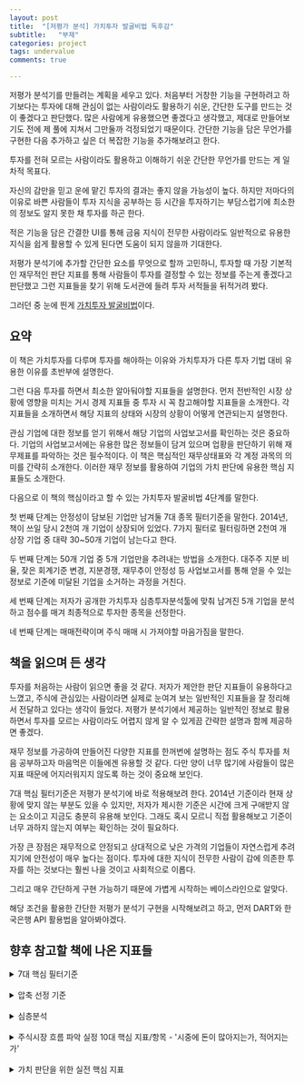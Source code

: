 ```yaml
---
layout: post
title:  "[저평가 분석] 가치투자 발굴비법 독후감"
subtitle:   "부제"
categories: project
tags: undervalue
comments: true

---
```


저평가 분석기를 만들려는 계획을 세우고 있다. 처음부터 거창한 기능을 구현하려고 하기보다는 투자에 대해 관심이 없는 사람이라도 활용하기 쉬운, 간단한 도구를 만드는 것이 좋겠다고 판단했다. 많은 사람에게 유용했으면 좋겠다고 생각했고, 제대로 만들어보기도 전에 제 풀에 지쳐서 그만둘까 걱정되었기 때문이다. 간단한 기능을 담은 무언가를 구현한 다음 추가하고 싶은 더 복잡한 기능을 추가해보려고 한다.

투자를 전혀 모르는 사람이라도 활용하고 이해하기 쉬운 간단한 무언가를 만드는 게 일차적 목표다.

자신의 감만을 믿고 운에 맡긴 투자의 결과는 좋지 않을 가능성이 높다. 하지만 저마다의 이유로 바쁜 사람들이 투자 지식을 공부하는 등 시간을 투자하기는 부담스럽기에 최소한의 정보도 알지 못한 채 투자를 하곤 한다.

적은 기능을 담은 간결한 UI를 통해 금융 지식이 전무한 사람이라도 일반적으로 유용한 지식을 쉽게 활용할 수 있게 된다면 도움이 되지 않을까 기대한다.

저평가 분석기에 추가할 간단한 요소를 무엇으로 할까 고민하니, 투자할 때 가장 기본적인 재무적인 판단 지표를 통해 사람들이 투자를 결정할 수 있는 정보를 주는게 좋겠다고 판단했고 그런 지표들을 찾기 위해 도서관에 들려 투자 서적들을 뒤적거려 봤다.

그러던 중 눈에 띈게 [가치투자 발굴비법](https://www.yes24.com/Product/Goods/13902966)이다.

## 요약

이 책은 가치투자를 다루며 투자를 해야하는 이유와 가치투자가 다른 투자 기법 대비 유용한 이유를 초반부에 설명한다.

그런 다음 투자를 하면서 최소한 알아둬야할 지표들을 설명한다. 먼저 전반적인 시장 상황에 영향을 미치는 거시 경제 지표들 중 투자 시 꼭 참고해야할 지표들을 소개한다. 각 지표들을 소개하면서 해당 지표의 상태와 시장의 상황이 어떻게 연관되는지 설명한다.

관심 기업에 대한 정보를 얻기 위해서 해당 기업의 사업보고서를 확인하는 것은 중요하다. 기업의 사업보고서에는 유용한 많은 정보들이 담겨 있으며 업황을 판단하기 위해 재무제표를 파악하는 것은 필수적이다. 이 책은 핵심적인 재무상태표와 각 계정 과목의 의미를 간략히 소개한다. 이러한 재무 정보를 활용하여 기업의 가치 판단에 유용한 핵심 지표들도 소개한다.

다음으로 이 책의 핵심이라고 할 수 있는 가치투자 발굴비법 4단계를 말한다.

첫 번째 단계는 안정성이 담보된 기업만 남겨둘 7대 종목 필터기준을 말한다. 2014년, 책이 쓰일 당시 2천여 개 기업이 상장되어 있었다. 7가지 필터로 필터링하면 2천여 개 상장 기업 중 대략 30~50개 기업이 남는다고 한다.

두 번째 단계는 50개 기업 중 5개 기업만을 추려내는 방법을 소개한다. 대주주 지분 비율, 잦은 회계기준 변경, 지분경쟁, 재무추이 안정성 등 사업보고서를 통해 얻을 수 있는 정보로 기준에 미달된 기업을 소거하는 과정을 거친다.

세 번째 단계는 저자가 공개한 가치투자 심층투자분석툴에 맞춰 남겨진 5개 기업을 분석하고 점수를 매겨 최종적으로 투자한 종목을 선정한다.

네 번째 단계는 매매전략이며 주식 매매 시 가져야할 마음가짐을 말한다.

## 책을 읽으며 든 생각

투자를 처음하는 사람이 읽으면 좋을 것 같다. 저자가 제안한 판단 지표들이 유용하다고 느꼈고, 주식에 관심있는 사람이라면 실제로 눈여겨 보는 일반적인 지표들을 잘 정리해서 전달하고 있다는 생각이 들었다. 저평가 분석기에서 제공하는 일반적인 정보로 활용하면서 투자를 모르는 사람이라도 어렵지 않게 알 수 있게끔 간략한 설명과 함께 제공하면 좋겠다.

재무 정보를 가공하여 만들어진 다양한 지표를 한꺼번에 설명하는 점도 주식 투자를 처음 공부하고자 마음먹은 이들에겐 유용할 것 같다. 다만 양이 너무 많기에 사람들이 많은 지표 때문에 어지러워지지 않도록 하는 것이 중요해 보인다.

7대 핵심 필터기준은 저평가 분석기에 바로 적용해보려 한다. 2014년 기준이라 현재 상황에 맞지 않는 부분도 있을 수 있지만, 저자가 제시한 기준은 시간에 크게 구애받지 않는 요소이고 지금도 충분히 유용해 보인다. 그래도 혹시 모르니 직접 활용해보고 기준이 너무 과하지 않는지 여부는 확인하는 것이 필요하다.

가장 큰 장점은 재무적으로 안정되고 상대적으로 낮은 가격의 기업들이 자연스럽게 추려지기에 안전성이 매우 높다는 점이다. 투자에 대한 지식이 전무한 사람이 감에 의존한 투자를 하는 것보다는 훨씬 나을 것이고 사회적으로 이롭다.

그리고 매우 간단하게 구현 가능하기 때문에 가볍게 시작하는 베이스라인으로 알맞다.

해당 조건을 활용한 간단한 저평가 분석기 구현을 시작해보려고 하고, 먼저 DART와 한국은행 API 활용법을 알아봐야겠다.

## 향후 참고할 책에 나온 지표들

<details>
<summary>7대 핵심 필터기준</summary>
<div markdown="1">

1. PBR <= 1
2. PSR <= 0.8 or PSR <= 0.9
3. PER <= 5
4. 유보율 >= 500%
5. 부채비율 <= 100%
6. ROE >= 10 or ROE >= 5
7. 매출액 >= 400억

검색되는 종목수가 너무 많거나 적으면?

PER, PSR, ROE의 조건값을 완화 또는 강화하여 종목수를 조정한다.

</div>
</details>
<br>

<details>
<summary>압축 선정 기준</summary>
<div markdown="1">

1. **마이너스 항목 체크**
    - 대주주 지분 20% 미만
    - 매출의 대부분을 단일 첨단제품에 의존
    - 최근 3년 안에 대규모의(또는 빈번한) 유상증자, 전환사채(CB), 신주인수권부사채(BW) 발행
    - 잦은 회계기준 변경
    - 최근 2년 이내에 대규모 투자 실시

2. **플러스 항목 체크**
    - 지분경쟁(경영권 다툼)
    - 내부자매수
    - 자산가치 급등
    - 배당우수

        최근 4년간 꾸준히 배당을 했는지, 시가배당률이 얼마인지
    - 재무추이 안정성
    - 독점(시장점유율)
    - 반복구매상품
    - 자사주 매입
    - 경영자 평판 / 오너복귀

</div>
</details>
<br>

<details>
<summary>심층분석</summary>
<div markdown="1">

- 회사의 개요
    
    본사주소, 자본금 변동 상황, 배당금, 자사주의 지속 매수 여부를 확인하라
- 사업의 내용

    시장점유율, 경쟁업체, '신규사업 등의 내용 및 전망', 캐시카우, 주요 제품가격과 원재료 가격 추이, 설비투자 규모에 주목하라
- 재무에 관한 사항, 재무제표 등, 부속명세서
- 감사인의 감사의견 등
    
    감사의견 변경여부를 확인하라
- 이사의 경영진단 및 분석의견

    객관성이 떨어진다는 사실을 기억하라, 신규사업 부분을 확인하라
- 이사회 등 회사의 기관 및 계열회사에 관한 사항

    계열회사의 중요성이 커진 점, 투자 내역과 최근 순이익의 크기, 향후 자회사의 '상장' 여부를 확인하라
- 주주에 관한 사항

    최대주주와 지분율, 최대주주와 경영진의 관계, 내부자의 주식거래 증감을 확인하라
- 임원 및 직원 등에 관한 사항

    최고 경영자 및 주요 경영진의 평판, 스탁옵션을 확인할 것
- 이해관계자의 거래내용

    이해관계자와의 거래가 많으면 투자 대상에서 제외하라
- 그 밖의 투자자 보호를 위하여 필요한 사항

    소송사건과 채무보증이 가장 중요

</div>
</details>
<br>

<details>
<summary>주식시장 흐름 파악 실정 10대 핵심 지표/항목 - '시중에 돈이 많아지는가, 적어지는가'</summary>
<div markdown="1">

1. 경기선행지수

- 경기선행지수([한국은행 경제통계시스템](https://ecos.bok.or.kr/#/))
    - 기업경기실사지수
    - 건축허가면적
    - 국제 원자재 가격
    - 은행 유동성

- 발틱운임지수([한국해양수산개발원](https://www.kmi.re.kr))
- 경기동행지수([한국은행 경제통계시스템](https://ecos.bok.or.kr/#/))

    비농업취업자수, 제조업 가동률, 도소매 판매액지수, 산업생산지수

- 경기후행지수([한국은행 경제통계시스템](https://ecos.bok.or.kr/#/))

    상용근로자수(정규직 지원), 도시가계 소비지출, 소비재 수입

2. 국제수지([한국은행 경제통계시스템](https://ecos.bok.or.kr/#/))

3. 환율([한국은행 경제통계시스템](https://ecos.bok.or.kr/#/))

4. 금리([한국은행 경제통계시스템](https://ecos.bok.or.kr/#/))

5. 물가([한국은행 경제통계시스템](https://ecos.bok.or.kr/#/))

    소비자물가지수(CPI), 생산자물가지수(PPI)

6. 원자재([한국은행 경제통계시스템](https://ecos.bok.or.kr/#/))

    석유, 금, 구리

7. 부동산([한국은행 경제통계시스템](https://ecos.bok.or.kr/#/))

    총부채상환비율(DTI), 주택담보대출비율(LTV), 주택보급률, 가계부채

8. 미국

    다우, 나스닥, 연준(FED)과 공개시장위원회(FOMC), 고용관련 지표, 생산활동지표, 물가지수, 주택관련 지표

9. 북한

    대북 리스크에 따른 급락은 기회

10. 중국

    상해종합지수, 양회, 경제성장률

</div>
</details>
<br>

<details>
<summary>가치 판단을 위한 실전 핵심 지표</summary>
<div markdown="1">

- 주당순이익(EPS): 당기순이익/발행주식총수
- 주가수익비율(PER): 주가/주당순이익
- 주당순자산(BPS): 자본총계/발행주식총수
- 주가순자산비율(PBR): 주가/BPS
- 주당매출액(SPS): 매출액/발행주식총수
- 주가매출비율(PSR): 주가/주당매출액
- 주당배당금: 총배당금/발행주식총수
- 배당수익률: 1주당배당액/주가
- EBIT: 순이익 + 법인세 + 이자비용
- EV: 시가총액 + 총부채 - 현금 및 현금성자산
- EBITDA: 세금 내기 전 순이익 + 이자비용 + 감가상각비
- EV/EBITDA
- EBITDAPS: EBITDA/발행주식총수
- 주당순현금(흐름): 현금흐름/발행주식총수
- 주가현금비율(PCR): 주가/주당현금흐름
- 잉여현금흐름(FCF): 당기순이익 + 감가상각비 - 자본지출액 및 운전자본증감액
- 주가이익증가율: PER/EPS증가율

안전성 비율
- 유동비율: (유동자산/유동부채) ✕ 100
- 당좌비율: 당좌자산/유동부채
- 부채비율: 부채총계/자본총계
- 차입금의존도: (장단기차입금+회사채) / 총자산
- 영업이익대비 이자보상비율: 영업이익/이자비용
- 유보율: (이익잉여금+자본잉여금) / 자본금
- 금융비용부담률: 금융비용/총매출액

수익성 비율
- 매출총이익율: 매출총이익/매출액
- 매출액영업이익율: 영업이익/매출액
- 매출액순이익율: 당기순이익/매출액
- EBIT마진율: EBIT/매출액
- EBITDA마진율: EBITDA/매출액
- 총자산이익율: 순이익/자산
- 자기자본이익율: 순이익/자본
- 총자산대비 영업현금흐름비율: 영업활동현금흐름/총자산
- 투하자본수익률: 법인세 내기전 영업이익/투하자본 ✕ 100

활동성 비율(회전율)
- 재고자산회전율: 매출액/재고자산
- 유형자산회전율: 매출액/유형자산
- 총자산회전율: 매출액/총자산
- 매출채권회전율: 매출액/매출채권

성장성 비율
- 매출액증가율: 당기매출액/전기매출액
- 영업이익증가율: 당기영업이익/전기영업이익
- 당기순이익증가율: 당기순이익/전기순이익
- 총자산증가율: 당기말총자산/전기말총자산
- EBIT증가율: 당기EBIT/전기EBIT
- EBITDA증가율: 당기EBITDA/전기EBITDA
- 주당순이익증가율: 당기주당순이익/전기주당순이익

생산성 비율
- 부가가치율: (기업이 창출한 부가가치/매출액) ✕ 100
- 이익분배율: (당기순이익/부가가치) ✕ 100
- 설비투자효율: (부가가치/설비투자자산) ✕ 100

</div>
</details>
<br>